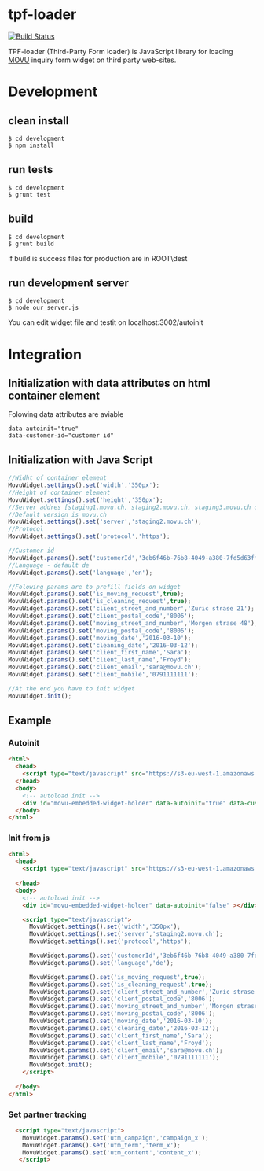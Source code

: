 # tpf-loader

[![Build Status](https://semaphoreci.com/api/v1/projects/e78ee014-a96b-4949-a876-ba87842d1daa/676959/badge.svg)](https://semaphoreci.com/nenad/tpf-loader)

TPF-loader (Third-Party Form loader) is JavaScript library for loading [MOVU](https://www.movu.ch/) inquiry form widget on third party web-sites.


# Development
## clean install
    $ cd development
    $ npm install
    
## run tests
    $ cd development
    $ grunt test

## build
    $ cd development
    $ grunt build
if build is success files for production are in ROOT\dest
## run development server
    $ cd development
    $ node our_server.js
You can edit widget file and testit on localhost:3002/autoinit

# Integration

## Initialization with data attributes on html container element
Folowing data attributes are aviable

    data-autoinit="true" 
    data-customer-id="customer id"
## Initialization with Java Script 

```javascript
//Widht of container element
MovuWidget.settings().set('width','350px');
//Height of container element
MovuWidget.settings().set('height','350px');
//Server addres [staging1.movu.ch, staging2.movu.ch, staging3.movu.ch or lvh.me:3000 for dev]
//Default version is movu.ch
MovuWidget.settings().set('server','staging2.movu.ch');
//Protocol
MovuWidget.settings().set('protocol','https');

//Customer id
MovuWidget.params().set('customerId','3eb6f46b-76b8-4049-a380-7fd5d63ffa7d');
//Language - default de
MovuWidget.params().set('language','en');

//Folowing params are to prefill fields on widget
MovuWidget.params().set('is_moving_request',true);
MovuWidget.params().set('is_cleaning_request',true);
MovuWidget.params().set('client_street_and_number','Zuric strase 21');
MovuWidget.params().set('client_postal_code','8006');
MovuWidget.params().set('moving_street_and_number','Morgen strase 48');
MovuWidget.params().set('moving_postal_code','8006');
MovuWidget.params().set('moving_date','2016-03-10');
MovuWidget.params().set('cleaning_date','2016-03-12');
MovuWidget.params().set('client_first_name','Sara');
MovuWidget.params().set('client_last_name','Froyd');
MovuWidget.params().set('client_email','sara@movu.ch');
MovuWidget.params().set('client_mobile','0791111111');

//At the end you have to init widget
MovuWidget.init();
```

## Example
### Autoinit

```html
<html>
  <head>
    <script type="text/javascript" src="https://s3-eu-west-1.amazonaws.com/movu-production-s3/static/js/tpf-loader.min.js"></script>
  </head>
  <body>
    <!-- autoload init -->
    <div id="movu-embedded-widget-holder" data-autoinit="true" data-customer-id="adasaddasd"></div>
  </body>
</html>
```

### Init from js

```html
<html>
  <head>
    <script type="text/javascript" src="https://s3-eu-west-1.amazonaws.com/movu-production-s3/static/js/tpf-loader.min.js"></script>
    
  </head>
  <body>
    <!-- autoload init -->
    <div id="movu-embedded-widget-holder" data-autoinit="false" ></div>

    <script type="text/javascript">
      MovuWidget.settings().set('width','350px');
      MovuWidget.settings().set('server','staging2.movu.ch');
      MovuWidget.settings().set('protocol','https');

      MovuWidget.params().set('customerId','3eb6f46b-76b8-4049-a380-7fd5d63ffa7d');
      MovuWidget.params().set('language','de');

      MovuWidget.params().set('is_moving_request',true);
      MovuWidget.params().set('is_cleaning_request',true);
      MovuWidget.params().set('client_street_and_number','Zuric strase 21');
      MovuWidget.params().set('client_postal_code','8006');
      MovuWidget.params().set('moving_street_and_number','Morgen strase 48');
      MovuWidget.params().set('moving_postal_code','8006');
      MovuWidget.params().set('moving_date','2016-03-10');
      MovuWidget.params().set('cleaning_date','2016-03-12');
      MovuWidget.params().set('client_first_name','Sara');
      MovuWidget.params().set('client_last_name','Froyd');
      MovuWidget.params().set('client_email','sara@movu.ch');
      MovuWidget.params().set('client_mobile','0791111111');
      MovuWidget.init();
    </script>
    
  </body>
</html>
```    

### Set partner tracking
```html
  <script type="text/javascript">
    MovuWidget.params().set('utm_campaign','campaign_x');
    MovuWidget.params().set('utm_term','term_x');
    MovuWidget.params().set('utm_content','content_x');
   </script>
``` 

